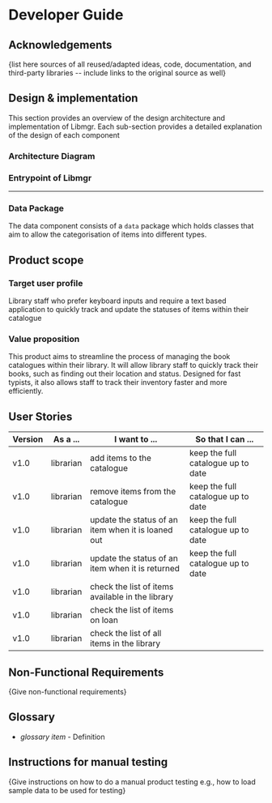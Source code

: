 # Developer Guide

## Acknowledgements

{list here sources of all reused/adapted ideas, code, documentation, and third-party libraries -- include links to the original source as well}

## Design & implementation

This section provides an overview of the design architecture and implementation of Libmgr. Each sub-section provides a detailed explanation of the design of each component

### Architecture Diagram

### Entrypoint of Libmgr

---

### Data Package

The data component consists of a `data` package which holds classes that aim to allow the categorisation of items into different types.

## Product scope
### Target user profile

Library staff who prefer keyboard inputs and require a text based application to quickly track and update the statuses of items within their catalogue

### Value proposition

This product aims to streamline the process of managing the book catalogues within their library. It will allow library staff to quickly track their books, such as finding out their location and status. Designed for fast typists, it also allows staff to track their inventory faster and more efficiently.

## User Stories

|Version| As a ... | I want to ... | So that I can ...|
|--------|----------|---------------|------------------|
|v1.0|librarian|add items to the catalogue|keep the full catalogue up to date|
|v1.0|librarian|remove items from the catalogue|keep the full catalogue up to date|
|v1.0|librarian|update the status of an item when it is loaned out|keep the full catalogue up to date|
|v1.0|librarian|update the status of an item when it is returned|keep the full catalogue up to date|
|v1.0|librarian|check the list of items available in the library||
|v1.0|librarian|check the list of items on loan||
|v1.0|librarian|check the list of all items in the library||

## Non-Functional Requirements

{Give non-functional requirements}

## Glossary

* *glossary item* - Definition

## Instructions for manual testing

{Give instructions on how to do a manual product testing e.g., how to load sample data to be used for testing}

